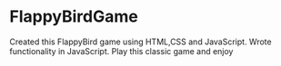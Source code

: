 # FlappyBirdGame
Created this FlappyBird game using HTML,CSS and JavaScript. Wrote functionality in JavaScript. Play this classic game and enjoy

